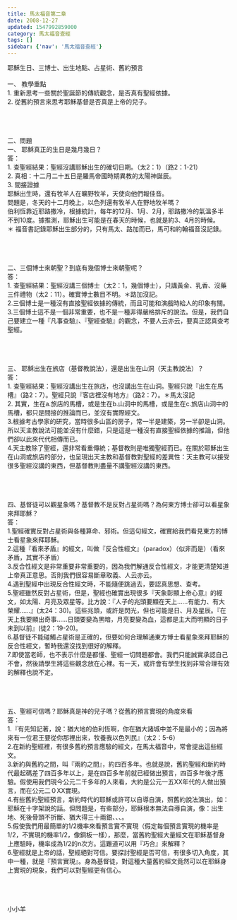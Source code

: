 ```yaml
---
title: 馬太福音第二章
date: 2008-12-27
updated: 1547992859000
category: 馬太福音查經
tags: []
sidebar: {'nav': '馬太福音查經'}
---
```


<p>耶穌生日、三博士、出生地點、占星術、舊約預言<br/><!--more--><br/>一、	教學重點<br/>1.	重新思考一些關於聖誕節的傳統觀念，是否真有聖經依據。<br/>2.	從舊約預言來思考耶穌基督是否真是上帝的兒子。<br/><br/><br/><br/><br/>二、問題<br/>一、	耶穌真正的生日是幾月幾日？<br/>答：<br/>1. 查聖經結果：聖經沒講耶穌出生的確切日期。（太2：1）（路2：1-21）<br/>2. 真相：十二月二十五日是羅馬帝國時期異教的太陽神誕辰。<br/>3. 間接證據<br/>耶穌出生時，還有牧羊人在曠野牧羊，天使向他們報佳音。<br/>問題是，冬天的十二月晚上，以色列還有牧羊人在野地牧羊嗎？<br/>伯利恆靠近耶路撒冷，根據統計，每年的12月、1月、2月，耶路撒冷的氣溫多半不到10度。據推測，耶穌出生可能是在春天的時候，也就是約3、4月的時候。<br/>＊	福音書記錄耶穌出生部分的，只有馬太、路加而已，馬可和約翰福音沒記錄。<br/><br/><br/><br/><br/>二、三個博士來朝聖？到底有幾個博士來朝聖呢？<br/>答：<br/>1. 查聖經結果：聖經沒講三個博士（太2：1，幾個博士），只講黃金、乳香、沒藥三件禮物（太2：11）。確實博士數目不明。＊路加沒記。<br/>2.三個博士是一種沒有直接聖經依據的傳統，而且可能和演戲時給人的印象有關。<br/>3.三個博士這不是一個非常重要，也不是一種非得嚴格排斥的說法。但是，我們自己要建立一種『凡事查驗』、『聖經查驗』的觀念，不要人云亦云，要真正認真查考聖經。<br/><br/><br/><br/><br/>三、 耶穌出生在旅店（基督教說法），還是出生在山洞（天主教說法）？<br/>答：<br/>1. 查聖經結果：聖經沒講出生在旅店，也沒講出生在山洞。聖經只說『出生在馬槽』（路2：7）。聖經只說『客店裡沒有地方』（路2：7）。＊馬太沒記<br/>2. 其實，生在a.旅店的馬槽，或是生在b.山洞中的馬槽，或是生在c.旅店山洞中的馬槽，都只是間接的推論而已，並沒有實際經文。<br/>3.根據考古學家的研究，當時很多山區的房子，常一半是建築，另一半卻是山洞。所以天主教說法可能並沒有什麼錯，只是這是一種沒有直接聖經依據的推論，但他們卻以此來代代相傳而已。<br/>4.天主教除了聖經，還非常看重傳統；基督教則是唯獨聖經而已。在關於耶穌出生在山洞或旅店的部分，也呈現出天主教和基督教對聖經的差異性：天主教可以接受很多聖經沒講的東西，但基督教則盡量不講聖經沒講的東西。<br/><br/><br/><br/><br/>四、基督徒可以觀星象嗎？基督教不是反對占星術嗎？為何東方博士卻可以看星象來拜耶穌？<br/>答：<br/>1.聖經確實反對占星術與各種算命、邪術。但這句經文，確實給我們看見東方的博士看星象來拜耶穌。<br/>2.這種『看來矛盾』的經文，叫做『反合性經文』（paradox）（似非而是）（看來矛盾，其實不矛盾）<br/>3.反合性經文是非常重要非常重要的，因為我們解通反合性經文，才能更清楚知道上帝真正意思。否則我們很容易斷章取義、人云亦云。<br/>4.遇到聖經中出現反合性經文時，不能隨便跳過去，要認真思想、查考。<br/>5.聖經雖然反對占星術，但是，聖經也確實出現很多『天象彰顯上帝心意』的經文，如太陽、月亮及眾星等。比方說：『人子的兆頭要顯在天上……有能力、有大榮耀……』(太24：30)。這些兆頭，或許是閃光，但也可能是日、月及星辰。『在天上我要顯出奇事……日頭要變為黑暗，月亮要變為血，這都是主大而明顯的日子未到以前』(徒2：19-20)。<br/>6.基督徒不能碰觸占星術是正確的，但要如何合理解通東方博士看星象來拜耶穌的反合性經文，暫時我還沒找到很好的解釋。<br/>7.即使當老師，也不表示什麼是都懂、聖經一切問題都會。我們只能誠實承認自己不會，然後請學生將這些觀念放在心裡。有一天，或許會有學生找到非常合理有效的解釋也說不定。<br/><br/><br/><br/><br/>五、聖經可信嗎？耶穌真是神的兒子嗎？從舊約預言實現的角度來看<br/>答：<br/>1.『有先知記著，說：猶大地的伯利恆啊，你在猶大諸城中並不是最小的；因為將來有一位君王要從你那裡出來，牧養我以色列民』（太2：5-6）<br/>2.在新約聖經裡，有很多舊約預言應驗的經文，在馬太福音中，常會提出這些經文。<br/>3.新約與舊約之間，叫『兩約之間』，約四百多年。也就是說，舊約聖經和新約時代最起碼差了四百多年以上，是在四百多年前就已經做出預言，四百多年後才應驗。假使用我們現今公元二千多年的人來看，大約是公元一五XX年代的人做出預言，而在公元二０XX實現。<br/>4.有些舊約聖經預言，新約時代的耶穌或許可以自導自演，照舊約說法演出，如：耶穌在十字架說的話。但問題是，有些部分，耶穌根本無法自導自演，像：出生地、死後骨頭不折斷、猶大得三十兩銀、、、。<br/>5.假使我們用最簡單的1/2機率來看預言實不實現（假定每個預言實現的機率是1/2，不實現的機率1/2，像銅板一樣），那麼，當舊約聖經大量經文在耶穌基督身上應驗時，機率成為1/2的n次方。這難道可以用『巧合』來解釋？<br/>6.聖經就是上帝的話，聖經絕對可信。要探討聖經是否可信，有很多切入角度，其中一種，就是『預言實現』。身為基督徒，對這種大量舊約經文竟然可以在耶穌身上實現的現象，我們可以對聖經更有信心。<br/><br/><br/><br/><br/>小小羊</p>